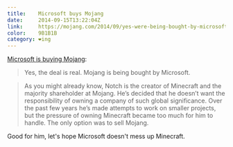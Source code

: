 ```yaml
---
title:    Microsoft buys Mojang
date:     2014-09-15T13:22:04Z
link:     https://mojang.com/2014/09/yes-were-being-bought-by-microsoft/
color:    9B1B1B
category: ❤ing
---
```


[Microsoft is buying Mojang](https://mojang.com/2014/09/yes-were-being-bought-by-microsoft/):

> Yes, the deal is real. Mojang is being bought by Microsoft.

> As you might already know, Notch is the creator of Minecraft and the majority
> shareholder at Mojang. He’s decided that he doesn’t want the responsibility of
> owning a company of such global significance. Over the past few years he’s
> made attempts to work on smaller projects, but the pressure of owning
> Minecraft became too much for him to handle. The only option was to sell
> Mojang.

Good for him, let's hope Microsoft doesn't mess up Minecraft.
